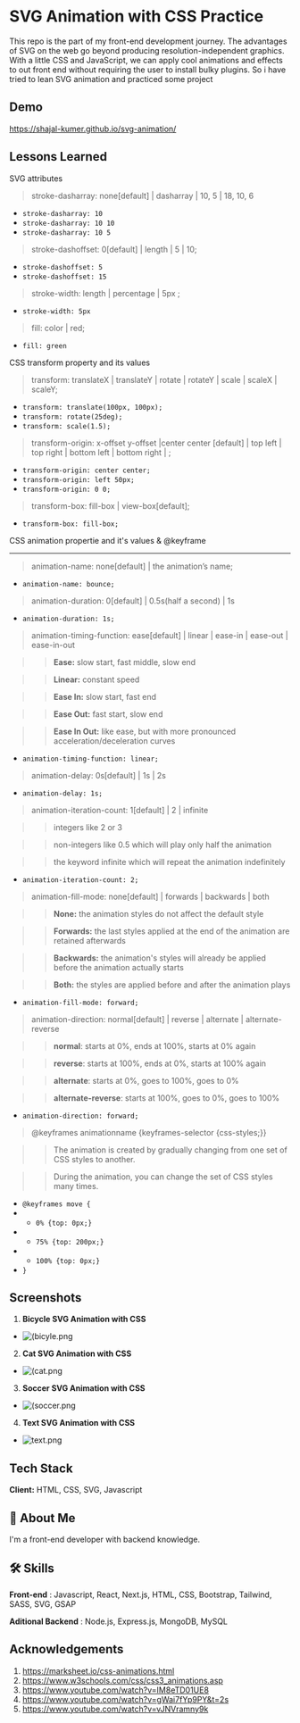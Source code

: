 # SVG Animation with CSS Practice

This repo is the part of my front-end development journey. The advantages of SVG on the web go beyond producing resolution-independent graphics. With a little CSS and JavaScript, we can apply cool animations and effects to out front end without requiring the user to install bulky plugins. So i have tried to lean SVG animation and practiced some project

## Demo

https://shajal-kumer.github.io/svg-animation/

## Lessons Learned

SVG attributes

> stroke-dasharray: none[default] | dasharray | 10, 5 | 18, 10, 6

-   `stroke-dasharray: 10`
-   `stroke-dasharray: 10 10`
-   `stroke-dasharray: 10 5`

> stroke-dashoffset: 0[default] | length | 5 | 10;

-   `stroke-dashoffset: 5`
-   `stroke-dashoffset: 15`

> stroke-width: length | percentage | 5px ;

-   `stroke-width: 5px`

> fill: color | red;

-   `fill: green`

CSS transform property and its values

> transform: translateX | translateY | rotate | rotateY | scale | scaleX | scaleY;

-   `transform: translate(100px, 100px);`
-   `transform: rotate(25deg);`
-   `transform: scale(1.5);`

> transform-origin: x-offset y-offset |center center [default] | top left | top right | bottom left | bottom right | ;

-   `transform-origin: center center;`
-   `transform-origin: left 50px;`
-   `transform-origin: 0 0;`

> transform-box: fill-box | view-box[default];

-   `transform-box: fill-box;`

CSS animation propertie and it's values & @keyframe

---

> animation-name: none[default] | the animation’s name;

-   `animation-name: bounce;`

> animation-duration: 0[default] | 0.5s(half a second) | 1s

-   `animation-duration: 1s;`

> animation-timing-function: ease[default] | linear | ease-in | ease-out | ease-in-out

> > **Ease:** slow start, fast middle, slow end

> > **Linear:** constant speed

> > **Ease In:** slow start, fast end

> > **Ease Out:** fast start, slow end

> > **Ease In Out:** like ease, but with more pronounced acceleration/deceleration curves

-   `animation-timing-function: linear;`

> animation-delay: 0s[default] | 1s | 2s

-   `animation-delay: 1s;`

> animation-iteration-count: 1[default] | 2 | infinite

> > integers like 2 or 3

> > non-integers like 0.5 which will play only half the animation

> > the keyword infinite which will repeat the animation indefinitely

-   `animation-iteration-count: 2;`

> animation-fill-mode: none[default] | forwards | backwards | both

> > **None:** the animation styles do not affect the default style

> > **Forwards:** the last styles applied at the end of the animation are retained afterwards

> > **Backwards:** the animation's styles will already be applied before the animation actually starts

> > **Both:** the styles are applied before and after the animation plays

-   `animation-fill-mode: forward;`

> animation-direction: normal[default] | reverse | alternate | alternate-reverse

> > **normal**: starts at 0%, ends at 100%, starts at 0% again

> > **reverse**: starts at 100%, ends at 0%, starts at 100% again

> > **alternate**: starts at 0%, goes to 100%, goes to 0%

> > **alternate-reverse**: starts at 100%, goes to 0%, goes to 100%

-   `animation-direction: forward;`

> @keyframes animationname {keyframes-selector {css-styles;}}

> > The animation is created by gradually changing from one set of CSS styles to another.

> > During the animation, you can change the set of CSS styles many times.

-   `@keyframes move {`
-   -   `0% {top: 0px;}`
-   -   `75% {top: 200px;}`
-   -   `100% {top: 0px;}`
-   `}`

## Screenshots

1. **Bicycle SVG Animation with CSS**

-   ![(bicyle.png](bicyle.png)

2. **Cat SVG Animation with CSS**

-   ![(cat.png](cat.png)

3. **Soccer SVG Animation with CSS**

-   ![(soccer.png](soccer.png)

4. **Text SVG Animation with CSS**

-   ![text.png](text.png)

## Tech Stack

**Client:** HTML, CSS, SVG, Javascript

## 🚀 About Me

I'm a front-end developer with backend knowledge.

## 🛠 Skills

**Front-end** : Javascript, React, Next.js, HTML, CSS, Bootstrap, Tailwind, SASS, SVG, GSAP

**Aditional Backend** : Node.js, Express.js, MongoDB, MySQL

## Acknowledgements

1. https://marksheet.io/css-animations.html
2. https://www.w3schools.com/css/css3_animations.asp
3. https://www.youtube.com/watch?v=IM8eTD01UE8
4. https://www.youtube.com/watch?v=gWai7fYp9PY&t=2s
5. https://www.youtube.com/watch?v=vJNVramny9k
